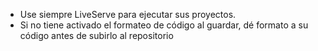 - Use siempre LiveServe para ejecutar sus proyectos.
- Si no tiene activado el formateo de código al guardar, dé formato a su código antes de subirlo al repositorio
